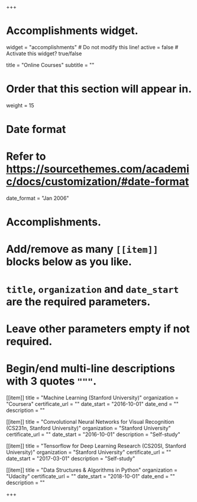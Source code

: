 +++
# Accomplishments widget.
widget = "accomplishments"  # Do not modify this line!
active = false  # Activate this widget? true/false

title = "Online Courses"
subtitle = ""

# Order that this section will appear in.
weight = 15

# Date format
#   Refer to https://sourcethemes.com/academic/docs/customization/#date-format
date_format = "Jan 2006"

# Accomplishments.
#   Add/remove as many `[[item]]` blocks below as you like.
#   `title`, `organization` and `date_start` are the required parameters.
#   Leave other parameters empty if not required.
#   Begin/end multi-line descriptions with 3 quotes `"""`.

[[item]]
  title = "Machine Learning (Stanford University)"
  organization = "Coursera"
  certificate_url = ""
  date_start = "2016-10-01"
  date_end = ""
  description = ""

[[item]]
  title = "Convolutional Neural Networks for Visual Recognition (CS231n, Stanford University)"
  organization = "Stanford University"
  certificate_url = ""
  date_start = "2016-10-01"
  description = "Self-study"

[[item]]
  title = "Tensorflow for Deep Learning Research (CS20SI, Stanford University)"
  organization = "Stanford University"
  certificate_url = ""
  date_start = "2017-03-01"
  description = "Self-study"

[[item]]
  title = "Data Structures & Algorithms in Python"
  organization = "Udacity"
  certificate_url = ""
  date_start = "2018-10-01"
  date_end = ""
  description = ""

+++
